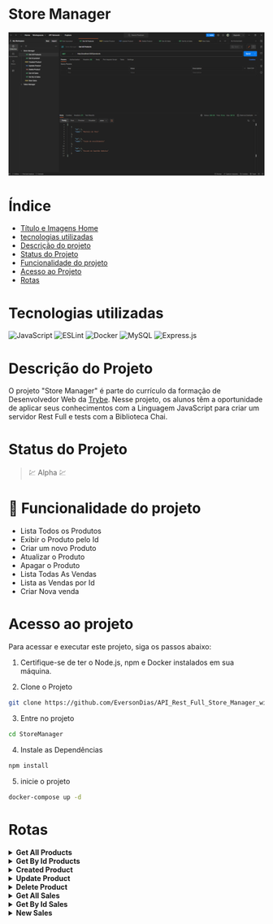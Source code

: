 # Store Manager

![Store Manager](readme/cardProject/main.png)

# Índice

* [Título e Imagens Home](#store-manager)
* [tecnologias utilizadas](#tecnologias-utilizadas)
* [Descrição do projeto](#descrição-do-projeto)
* [Status do Projeto](#status-do-projeto)
* [Funcionalidade do projeto](#🔨-funcionalidade-do-projeto)
* [Acesso ao Projeto](#acesso-ao-projeto)
* [Rotas](#rotas)

# Tecnologias utilizadas

![JavaScript](https://img.shields.io/badge/javascript-%23323330.svg?style=for-the-badge&logo=javascript&logoColor=%23F7DF1E)
![ESLint](https://img.shields.io/badge/ESLint-4B3263?style=for-the-badge&logo=eslint&logoColor=white)
![Docker](https://img.shields.io/badge/docker-%230db7ed.svg?style=for-the-badge&logo=docker&logoColor=white)
![MySQL](https://img.shields.io/badge/mysql-%2300f.svg?style=for-the-badge&logo=mysql&logoColor=white)
![Express.js](https://img.shields.io/badge/express.js-%23404d59.svg?style=for-the-badge&logo=express&logoColor=%2361DAFB)

# Descrição do Projeto

O projeto "Store Manager" é parte do currículo da formação de Desenvolvedor Web da [Trybe](https://www.betrybe.com/). Nesse projeto, os alunos têm a oportunidade de aplicar seus conhecimentos com a Linguagem JavaScript para criar um servidor Rest Full e tests com a Biblioteca Chai. 

# Status do Projeto

> 💹 Alpha 💹

# 🔨 Funcionalidade do projeto

- Lista Todos os Produtos
- Exibir o Produto pelo Id
- Criar um novo Produto
- Atualizar o Produto
- Apagar o Produto
- Lista Todas As Vendas
- Lista as Vendas por Id
- Criar Nova venda

# Acesso ao projeto

Para acessar e executar este projeto, siga os passos abaixo:

1. Certifique-se de ter o Node.js, npm e Docker instalados em sua máquina.

2. Clone o Projeto

```bash
git clone https://github.com/EversonDias/API_Rest_Full_Store_Manager_with_JavaScript_Express_Docker_MySQL.git StoreManager
```

3. Entre no projeto

```bash
cd StoreManager
```

4. Instale as Dependências

```bash
npm install
```

5. inicie o projeto

```bash
docker-compose up -d
```

# Rotas

<details>
<summary><strong>Get All Products</strong></summary>

method ```GET```

Rota

```bash
http://localhost:3001/products
```

</details>

<details>
<summary><strong>Get By Id Products</strong></summary>

method ```GET```

Rota

```bash
http://localhost:3001/products/1
```

</details>

<details>
<summary><strong>Created Product</strong></summary>

method ```POST```

Rota

```bash
http://localhost:3001/products
```

corpo da requisição
```json
{
    "name": "Luva do Thanos"
}
```
</details>

<details>
<summary><strong>Update Product</strong></summary>

method ```PUT```

Rota

```bash
http://localhost:3001/products/4
```

corpo da requisição
```json
{
    "name": "Luva do Thanos sem as Joias"
}
```
</details>

<details>
<summary><strong>Delete Product</strong></summary>

method ```DELETE```

Rota

```bash
http://localhost:3001/products/4
```

</details>

<details>
<summary><strong>Get All Sales</strong></summary>

method ```GET```

Rota

```bash
http://localhost:3001/sales
```

</details>

<details>
<summary><strong>Get By Id Sales</strong></summary>

method ```GET```

Rota

```bash
http://localhost:3001/sales/1
```

</details>

<details>
<summary><strong>New Sales</strong></summary>

method ```POST```

Rota

```bash
http://localhost:3001/sales
```

corpo da requisição
```json
[
    {
        "productId": 3,
        "quantity": 1
    }
]
```
</details>
